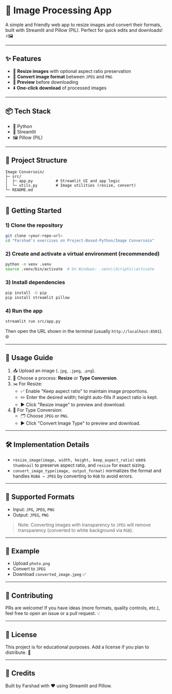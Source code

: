 # 🌟 Image Processing App

A simple and friendly web app to resize images and convert their formats, built with Streamlit and Pillow (PIL). Perfect for quick edits and downloads! ⚡🖼️

---

## ✨ Features
- 🔄 **Resize images** with optional aspect ratio preservation
- 🎨 **Convert image format** between `JPEG` and `PNG`
- 👀 **Preview** before downloading
- ⬇️ **One-click download** of processed images

---

## 📦 Tech Stack
- 🐍 Python
- 🧱 Streamlit
- 🖼️ Pillow (PIL)

---

## 📁 Project Structure
```
Image Conversoin/
├─ src/
│  ├─ app.py          # Streamlit UI and app logic
│  └─ utils.py        # Image utilities (resize, convert)
└─ README.md
```

---

## 🚀 Getting Started

### 1) Clone the repository
```bash
git clone <your-repo-url>
cd "Farshad's exercises on Project-Based-Python/Image Conversoin"
```

### 2) Create and activate a virtual environment (recommended)
```bash
python -m venv .venv
source .venv/bin/activate  # On Windows: .venv\\Scripts\\activate
```

### 3) Install dependencies
```bash
pip install -U pip
pip install streamlit pillow
```

### 4) Run the app
```bash
streamlit run src/app.py
```

Then open the URL shown in the terminal (usually `http://localhost:8501`). 🌐

---

## 🧭 Usage Guide
1. 📤 Upload an image (`.jpg`, `.jpeg`, `.png`).
2. 🧩 Choose a process: **Resize** or **Type Conversion**.
3. ✂️ For Resize:
   - ✅ Enable "Keep aspect ratio" to maintain image proportions.
   - ✏️ Enter the desired width; height auto-fills if aspect ratio is kept.
   - ▶️ Click "Resize image" to preview and download.
4. 🎯 For Type Conversion:
   - 🗂️ Choose `JPEG` or `PNG`.
   - ▶️ Click "Convert Image Type" to preview and download.

---

## 🛠️ Implementation Details
- `resize_image(image, width, height, keep_aspect_ratio)` uses `thumbnail` to preserve aspect ratio, and `resize` for exact sizing.
- `convert_image_type(image, output_format)` normalizes the format and handles `RGBA → JPEG` by converting to `RGB` to avoid errors.

---

## 🔐 Supported Formats
- Input: `JPG`, `JPEG`, `PNG`
- Output: `JPEG`, `PNG`

> Note: Converting images with transparency to `JPEG` will remove transparency (converted to white background via `RGB`).

---

## 🧪 Example
- Upload `photo.png`
- Convert to `JPEG`
- Download `converted_image.jpeg` ✅

---

## 🤝 Contributing
PRs are welcome! If you have ideas (more formats, quality controls, etc.), feel free to open an issue or a pull request. 💡

---

## 📜 License
This project is for educational purposes. Add a license if you plan to distribute. 📝

---

## 🙌 Credits
Built by Farshad with ❤️ using Streamlit and Pillow.
